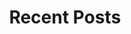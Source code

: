 ---
layout: home
title: "Recent Posts"
tags: [electronics, microcontroller, sensors, telemetry, RC ]
image:
  feature: typewriter.jpg
---